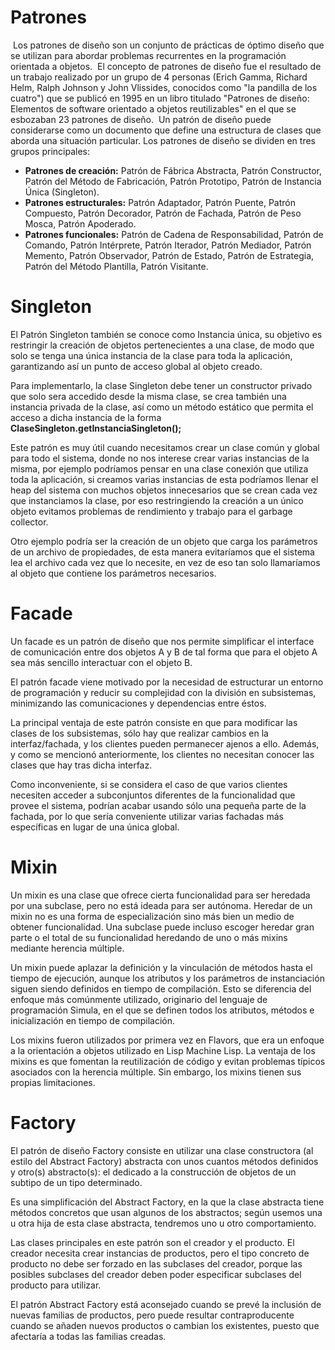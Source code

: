 # Patrones
​
Los patrones de diseño son un conjunto de prácticas de óptimo diseño que se utilizan para abordar problemas recurrentes en la programación orientada a objetos.
​
El concepto de patrones de diseño fue el resultado de un trabajo realizado por un grupo de 4 personas (Erich Gamma, Richard Helm, Ralph Johnson y John Vlissides, conocidos como "la pandilla de los cuatro") que se publicó en 1995 en un libro titulado "Patrones de diseño: Elementos de software orientado a objetos reutilizables" en el que se esbozaban 23 patrones de diseño.
​
Un patrón de diseño puede considerarse como un documento que define una estructura de clases que aborda una situación particular. Los patrones de diseño se dividen en tres grupos principales:
​
* **Patrones de creación:** Patrón de Fábrica Abstracta, Patrón Constructor, Patrón del Método de Fabricación, Patrón Prototipo, Patrón de Instancia Única (Singleton).
* **Patrones estructurales:** Patrón Adaptador, Patrón Puente, Patrón Compuesto, Patrón Decorador, Patrón de Fachada, Patrón de Peso Mosca, Patrón Apoderado.
* **Patrones funcionales:** Patrón de Cadena de Responsabilidad, Patrón de Comando, Patrón Intérprete, Patrón Iterador, Patrón Mediador, Patrón Memento, Patrón Observador, Patrón de Estado, Patrón de Estrategia, Patrón del Método Plantilla, Patrón Visitante.

# Singleton

El Patrón Singleton también se conoce como Instancia única, su objetivo es restringir la creación de objetos  pertenecientes a una clase, de modo que solo se tenga una única instancia de la clase para toda la aplicación, garantizando así un punto de acceso global al objeto creado. 

Para implementarlo, la clase Singleton debe tener un constructor privado que solo sera accedido desde la misma clase, se crea también una instancia privada de la clase, así como un método estático que permita el acceso a dicha instancia de la forma **ClaseSingleton.getInstanciaSingleton();**

Este patrón es  muy útil cuando necesitamos crear un clase común y global para todo el sistema, donde no nos interese crear varias instancias de la misma, por ejemplo podríamos pensar en una clase conexión que utiliza toda la aplicación, si creamos varias instancias de esta podríamos llenar el heap del sistema con muchos objetos innecesarios que se crean cada vez que instanciamos la clase, por eso restringiendo la creación a un único objeto evitamos problemas de rendimiento y trabajo para el garbage collector.

Otro ejemplo podría ser la creación de un objeto que carga los parámetros de un archivo de propiedades, de esta manera evitaríamos que el sistema lea el archivo cada vez que lo necesite, en vez de eso tan solo llamaríamos al objeto que contiene los parámetros necesarios.

# Facade

Un facade es un patrón de diseño que nos permite simplificar el interface de comunicación entre dos objetos A y B de tal forma que para el objeto A sea más sencillo interactuar con el objeto B.

El patrón facade viene motivado por la necesidad de estructurar un entorno de programación y reducir su complejidad con la división en subsistemas, minimizando las comunicaciones y dependencias entre éstos.

La principal ventaja de este patrón consiste en que para modificar las clases de los subsistemas, sólo hay que realizar cambios en la interfaz/fachada, y los clientes pueden permanecer ajenos a ello. Además, y como se mencionó anteriormente, los clientes no necesitan conocer las clases que hay tras dicha interfaz.

Como inconveniente, si se considera el caso de que varios clientes necesiten acceder a subconjuntos diferentes de la funcionalidad que provee el sistema, podrían acabar usando sólo una pequeña parte de la fachada, por lo que sería conveniente utilizar varias fachadas más específicas en lugar de una única global.

# Mixin

Un mixin es una clase que ofrece cierta funcionalidad para ser heredada por una subclase, pero no está ideada para ser autónoma. Heredar de un mixin no es una forma de especialización sino más bien un medio de obtener funcionalidad. Una subclase puede incluso escoger heredar gran parte o el total de su funcionalidad heredando de uno o más mixins mediante herencia múltiple.

Un mixin puede aplazar la definición y la vinculación de métodos hasta el tiempo de ejecución, aunque los atributos y los parámetros de instanciación siguen siendo definidos en tiempo de compilación. Esto se diferencia del enfoque más comúnmente utilizado, originario del lenguaje de programación Simula, en el que se definen todos los atributos, métodos e inicialización en tiempo de compilación.

Los mixins fueron utilizados por primera vez en Flavors, que era un enfoque a la orientación a objetos utilizado en Lisp Machine Lisp. La ventaja de los mixins es que fomentan la reutilización de código y evitan problemas típicos asociados con la herencia múltiple. Sin embargo, los mixins tienen sus propias limitaciones.

# Factory
 El patrón de diseño Factory consiste en utilizar una clase constructora (al estilo del Abstract Factory) abstracta con unos cuantos métodos definidos y otro(s) abstracto(s): el dedicado a la construcción de objetos de un subtipo de un tipo determinado.
 
 Es una simplificación del Abstract Factory, en la que la clase abstracta tiene métodos concretos que usan algunos de los abstractos; según usemos una u otra hija de esta clase abstracta, tendremos uno u otro comportamiento.
 
 Las clases principales en este patrón son el creador y el producto. El creador necesita crear instancias de productos, pero el tipo concreto de producto no debe ser forzado en las subclases del creador, porque las posibles subclases del creador deben poder especificar subclases del producto para utilizar.

El patrón Abstract Factory está aconsejado cuando se prevé la inclusión de nuevas familias de productos, pero puede resultar contraproducente cuando se añaden nuevos productos o cambian los existentes, puesto que afectaría a todas las familias creadas.

